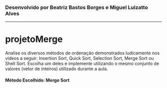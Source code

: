 ### Desenvolvido por Beatriz Bastos Borges e Miguel Luizatto Alves
<hr>

# projetoMerge

Analise os diversos métodos de ordenação demonstrados ludicamente nos vídeos a seguir: Insertion Sort, Quick Sort, Selection Sort, Merge Sort ou Shell Sort. Escolha um deles e implemente utilizando o mesmo conjunto de valores (vetor de inteiros) utilizado durante a aula.

#### Método Escolhido: Merge Sort


